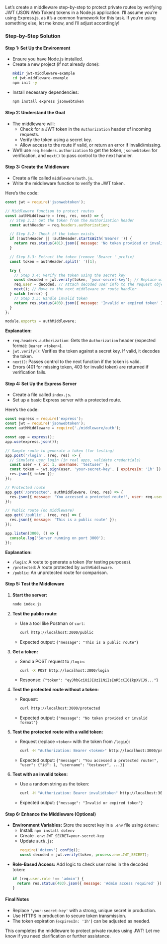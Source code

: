 Let’s create a middleware step-by-step to protect private routes by verifying JWT (JSON Web Token) tokens in a Node.js application. I’ll assume you’re using Express.js, as it’s a common framework for this task. If you’re using something else, let me know, and I’ll adjust accordingly!

### Step-by-Step Solution

#### Step 1: Set Up the Environment
- Ensure you have Node.js installed.
- Create a new project (if not already done):
  ```bash
  mkdir jwt-middleware-example
  cd jwt-middleware-example
  npm init -y
  ```
- Install necessary dependencies:
  ```bash
  npm install express jsonwebtoken
  ```

#### Step 2: Understand the Goal
- The middleware will:
  - Check for a JWT token in the `Authorization` header of incoming requests.
  - Verify the token using a secret key.
  - Allow access to the route if valid, or return an error if invalid/missing.
- We’ll use `req.headers.authorization` to get the token, `jsonwebtoken` for verification, and `next()` to pass control to the next handler.

#### Step 3: Create the Middleware
- Create a file called `middleware/auth.js`.
- Write the middleware function to verify the JWT token.

Here’s the code:

```javascript
const jwt = require('jsonwebtoken');

// Middleware function to protect routes
const authMiddleware = (req, res, next) => {
  // Step 3.1: Get the token from the Authorization header
  const authHeader = req.headers.authorization;

  // Step 3.2: Check if the token exists
  if (!authHeader || !authHeader.startsWith('Bearer ')) {
    return res.status(401).json({ message: 'No token provided or invalid format' });
  }

  // Step 3.3: Extract the token (remove 'Bearer ' prefix)
  const token = authHeader.split(' ')[1];

  try {
    // Step 3.4: Verify the token using the secret key
    const decoded = jwt.verify(token, 'your-secret-key'); // Replace with your secret key
    req.user = decoded; // Attach decoded user info to the request object
    next(); // Move to the next middleware or route handler
  } catch (error) {
    // Step 3.5: Handle invalid token
    return res.status(403).json({ message: 'Invalid or expired token' });
  }
};

module.exports = authMiddleware;
```

**Explanation:**
- `req.headers.authorization`: Gets the `Authorization` header (expected format: `Bearer <token>`).
- `jwt.verify()`: Verifies the token against a secret key. If valid, it decodes the token.
- `next()`: Passes control to the next function if the token is valid.
- Errors (401 for missing token, 403 for invalid token) are returned if verification fails.

#### Step 4: Set Up the Express Server
- Create a file called `index.js`.
- Set up a basic Express server with a protected route.

Here’s the code:

```javascript
const express = require('express');
const jwt = require('jsonwebtoken');
const authMiddleware = require('./middleware/auth');

const app = express();
app.use(express.json());

// Sample route to generate a token (for testing)
app.post('/login', (req, res) => {
  // Simulate user login (in real apps, validate credentials)
  const user = { id: 1, username: 'testuser' };
  const token = jwt.sign(user, 'your-secret-key', { expiresIn: '1h' });
  res.json({ token });
});

// Protected route
app.get('/protected', authMiddleware, (req, res) => {
  res.json({ message: 'You accessed a protected route!', user: req.user });
});

// Public route (no middleware)
app.get('/public', (req, res) => {
  res.json({ message: 'This is a public route' });
});

app.listen(3000, () => {
  console.log('Server running on port 3000');
});
```

**Explanation:**
- `/login`: A route to generate a token (for testing purposes).
- `/protected`: A route protected by `authMiddleware`.
- `/public`: An unprotected route for comparison.

#### Step 5: Test the Middleware
1. **Start the server:**
   ```bash
   node index.js
   ```

2. **Test the public route:**
   - Use a tool like Postman or `curl`:
     ```bash
     curl http://localhost:3000/public
     ```
   - Expected output: `{"message": "This is a public route"}`

3. **Get a token:**
   - Send a POST request to `/login`:
     ```bash
     curl -X POST http://localhost:3000/login
     ```
   - Response: `{"token": "eyJhbGciOiJIUzI1NiIsInR5cCI6IkpXVCJ9..."}`

4. **Test the protected route without a token:**
   - Request:
     ```bash
     curl http://localhost:3000/protected
     ```
   - Expected output: `{"message": "No token provided or invalid format"}`

5. **Test the protected route with a valid token:**
   - Request (replace `<token>` with the token from `/login`):
     ```bash
     curl -H "Authorization: Bearer <token>" http://localhost:3000/protected
     ```
   - Expected output: `{"message": "You accessed a protected route!", "user": {"id": 1, "username": "testuser", ...}}`

6. **Test with an invalid token:**
   - Use a random string as the token:
     ```bash
     curl -H "Authorization: Bearer invalidtoken" http://localhost:3000/protected
     ```
   - Expected output: `{"message": "Invalid or expired token"}`

#### Step 6: Enhance the Middleware (Optional)
- **Environment Variables:** Store the secret key in a `.env` file using `dotenv`:
  - Install: `npm install dotenv`
  - Create `.env`: `JWT_SECRET=your-secret-key`
  - Update `auth.js`:
    ```javascript
    require('dotenv').config();
    const decoded = jwt.verify(token, process.env.JWT_SECRET);
    ```
- **Role-Based Access:** Add logic to check user roles in the decoded token:
  ```javascript
  if (req.user.role !== 'admin') {
    return res.status(403).json({ message: 'Admin access required' });
  }
  ```

#### Final Notes
- Replace `'your-secret-key'` with a strong, unique secret in production.
- Use HTTPS in production to secure token transmission.
- The token expiration (`expiresIn: '1h'`) can be adjusted as needed.

This completes the middleware to protect private routes using JWT! Let me know if you need clarification or further assistance.